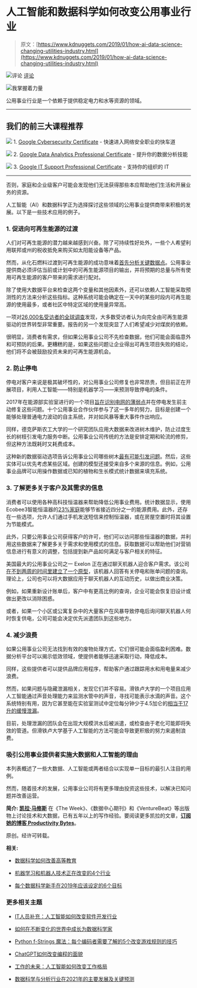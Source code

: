 # 人工智能和数据科学如何改变公用事业行业

> 原文：[https://www.kdnuggets.com/2019/01/how-ai-data-science-changing-utilities-industry.html](https://www.kdnuggets.com/2019/01/how-ai-data-science-changing-utilities-industry.html)

![评论](../Images/3d9c022da2d331bb56691a9617b91b90.png) [评论](#comments)

![我掌握着力量](../Images/665a2bc978227d28c3e79234941b3660.png)

公用事业行业是一个依赖于提供稳定电力和水等资源的领域。

* * *

## 我们的前三大课程推荐

![](../Images/0244c01ba9267c002ef39d4907e0b8fb.png) 1\. [Google Cybersecurity Certificate](https://www.kdnuggets.com/google-cybersecurity) - 快速进入网络安全职业的快车道

![](../Images/e225c49c3c91745821c8c0368bf04711.png) 2\. [Google Data Analytics Professional Certificate](https://www.kdnuggets.com/google-data-analytics) - 提升你的数据分析技能

![](../Images/0244c01ba9267c002ef39d4907e0b8fb.png) 3\. [Google IT Support Professional Certificate](https://www.kdnuggets.com/google-itsupport) - 支持你的组织的 IT

* * *

否则，家庭和企业级客户可能会发现他们无法获得那些本应帮助他们生活和开展业务的资源。

人工智能（AI）和数据科学正为选择探讨这些领域的公用事业提供商带来积极的发展。以下是一些技术应用的例子。

### 1\. 促进向可再生能源的过渡

人们对可再生能源的潜力越来越感到兴奋。除了可持续性好处外，一些个人希望利用联邦或州的税收抵免来购买如太阳能设备等产品。

然而，从化石燃料过渡到可再生能源的成功意味着[首先分析关键数据点](http://www.innoenergy.com/moving-the-world-to-renewable-energy-is-hard-how-ai-can-smooth-the-process/)。公用事业提供商必须评估当前或计划中的可再生能源项目的输出，并将预期的总量与所有使用可再生能源的客户带来的需求进行配对。

除了使用大数据平台来检查这两个变量和其他因素外，还可以依赖人工智能采取预测性的方法来分析这些指标。这种系统可能会确定在一天中的某些时段内可再生能源的使用最多，或者社区中特定区域的使用量异常高。

一项对[26,000名受访者的全球调查](https://www.vox.com/energy-and-environment/2017/11/20/16678350/global-support-clean-energy)发现，大多数受访者认为向完全由可再生能源驱动的世界转型非常重要。报告的另一个发现突显了人们希望减少对煤炭的依赖。

很明显，消费者有需求，但如果公用事业公司不先检查数据，他们可能会面临意外和可预防的后果。更糟糕的是，如果这些问题让企业得出可再生项目失败的结论，他们将不会被鼓励投资未来的可再生能源机会。

### 2\. 防止停电

停电对客户来说是极其破坏性的，对公用事业公司修复也非常昂贵，但目前正在开展项目，利用人工智能——特别是机器学习——来预测导致停电的条件。

2017年在能源部实验室进行的一个项目[旨在识别电网的薄弱点](https://phys.org/news/2017-09-ai-minimize-electric-grid-failures.html)并在停电发生前主动修复这些问题。十个公用事业合作伙伴参与了这一多年的努力，目标是创建一个能够处理普通电力波动的自主系统，并对如风暴等重大事件作出响应。

同样，德克萨斯农工大学的一个研究团队应用大数据来改进树木维护，防止过度生长的树枝引发电力服务中断。公用事业公司传统的方法是安排定期和轮流的修剪，但这种方法既耗时又耗费成本。

这种新的数据驱动选项告诉公用事业公司哪些树木[最有可能引发问题](https://engineering.tamu.edu/news/2017/07/researchers-develop-model-to-predict-and-prevent-power-outages-using-big-data.html)。然后，这些实体可以优先考虑某些区域。创建的模型还接受来自多个来源的信息。例如，公用事业品牌可以用操作数据或已知的植物和生长模式统计数据来填充系统。

### 3\. 了解更多关于客户及其需求的信息

消费者可以使用各种高科技恒温器来帮助降低公用事业费用。统计数据显示，使用Ecobee3智能恒温器的[23%家庭](https://www.shipleyenergy.com/energy-101-guides/guide/2016/02/19/smart-thermostat-comparison)能够节省接近四分之一的能源费用。此外，还存在一些选项，允许人们通过手机发送短信来控制恒温器，或在房屋空置时将其设置为节能模式。

此外，只要公用事业公司获得客户的许可，他们可以访问那些恒温器的数据，并利用这些数据来了解更多关于需求和使用模式的信息。获取数据可以帮助他们对营销信息进行有意义的调整，包括提到新产品如何满足与客户相关的特征。

美国最大的公用事业公司之一 Exelon 正在通过聊天机器人迎合客户需求。该公司[在不到两周的时间里建立了一个原型](https://www.forbes.com/sites/oracle/2017/09/20/how-a-huge-utility-is-innovating-with-chatbots-for-better-customer-connections/#c20cce554152)，该机器人回答有关停电和账单问题的查询。理论上，公司也可以将大数据应用于聊天机器人的互动历史，以做出商业决策。

例如，如果重新设计账单后，客户中有更高比例的查询，企业可能会恢复旧设计或做出更改以消除困惑。

或者，如果一个小区或公寓复杂中的大量客户在风暴导致停电后询问聊天机器人何时恢复供电，公司可能会决定优先派遣团队到这些地方。

### 4. 减少浪费

如果公用事业公司无法找到有效的废物处理方式，它们很可能会面临盈利困难。数据分析平台可以揭示低效领域，使提供者能够迅速采取行动，降低成本。

同样，这些提供者可以提供品牌应用程序，帮助客户通过跟踪用水和用电量来减少浪费。

然而，如果问题与隐藏泄漏相关，发现它们并不容易。滑铁卢大学的一个项目应用人工智能通过声音处理能力来监测水管中的声音，寻找可能表示水滴的声音。这个系统特别有用，因为它甚至能在实验室测试中定位每分钟少于4.5加仑的[相当于17升的缓慢泄漏](https://www.sciencedaily.com/releases/2018/11/181128082646.htm)。

目前，处理泄漏的团队会在出现大规模洪水后被派遣，或检查由于老化可能即将失效的管道。但滑铁卢大学基于人工智能的方法可能会导致更积极的努力来遏制浪费。

### 吸引公用事业提供者实施大数据和人工智能的理由

本列表概述了一些大数据、人工智能或两者结合以实现单一目标的最引人注目的用例。

然而，随着技术的发展，公用事业公司将有更多理由投资这些技术，以解决已知问题并改善运营。

**简介: [凯拉·马修斯](http://productivitybytes.com/subscribe-to-productivity-bytes/)** 在《The Week》、《数据中心期刊》和《VentureBeat》等出版物上讨论技术和大数据，已有五年以上的写作经验。要阅读更多凯拉的文章，[**订阅她的博客 Productivity Bytes**](http://productivitybytes.com/subscribe-to-productivity-bytes/)。

原创。经许可转载。

**相关:**

+   [数据科学如何改善高等教育](/2018/11/data-science-improving-higher-education.html)

+   [机器学习和机器人技术正在改变的4个行业](/2017/08/4-industries-transformed-machine-learning-robotics.html)

+   [每个数据科学新手在2019年应该设定的6个目标](/2018/11/6-goals-every-wannabe-data-scientist-2019.html)

### 更多相关主题

+   [IT人员补充：人工智能如何改变软件开发行业](https://www.kdnuggets.com/2023/05/staff-augmentation-ai-changing-software-development-industry.html)

+   [如何在不断变化的世界中成长为数据科学家](https://www.kdnuggets.com/2022/01/grow-data-scientist-everchanging-world.html)

+   [Python f-Strings 魔法：每个编码者需要了解的5个改变游戏规则的技巧](https://www.kdnuggets.com/python-fstrings-magic-5-gamechanging-tricks-every-coder-needs-to-know)

+   [ChatGPT如何改变编程的面貌](https://www.kdnuggets.com/how-chatgpt-is-changing-the-face-of-programming)

+   [工作的未来：人工智能如何改变工作格局](https://www.kdnuggets.com/2023/04/future-work-ai-changing-job-landscape.html)

+   [数据科学与分析行业在2021年的主要发展及关键预测](https://www.kdnuggets.com/2021/12/developments-predictions-data-science-analytics-industry.html)
